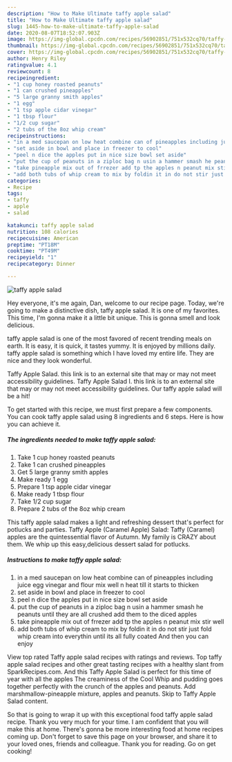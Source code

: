 ```yaml
---
description: "How to Make Ultimate taffy apple salad"
title: "How to Make Ultimate taffy apple salad"
slug: 1445-how-to-make-ultimate-taffy-apple-salad
date: 2020-08-07T18:52:07.903Z
image: https://img-global.cpcdn.com/recipes/56902851/751x532cq70/taffy-apple-salad-recipe-main-photo.jpg
thumbnail: https://img-global.cpcdn.com/recipes/56902851/751x532cq70/taffy-apple-salad-recipe-main-photo.jpg
cover: https://img-global.cpcdn.com/recipes/56902851/751x532cq70/taffy-apple-salad-recipe-main-photo.jpg
author: Henry Riley
ratingvalue: 4.1
reviewcount: 8
recipeingredient:
- "1 cup honey roasted peanuts"
- "1 can crushed pineapples"
- "5 large granny smith apples"
- "1 egg"
- "1 tsp apple cidar vinegar"
- "1 tbsp flour"
- "1/2 cup sugar"
- "2 tubs of the 8oz whip cream"
recipeinstructions:
- "in a med saucepan on low heat combine can of pineapples including juice egg vinegar and flour mix well n heat till it starts to thicken"
- "set aside in bowl and place in freezer to cool"
- "peel n dice the apples put in nice size bowl set aside"
- "put the cup of peanuts in a ziploc bag n usin a hammer smash he peanuts until they are all crushed add them to the diced apples"
- "take pineapple mix out of frrezer add tp the apples n peanut mix stir well"
- "add both tubs of whip cream to mix by foldin it in do not stir just fold whip cream into everythin until its all fully coated And then you can enjoy"
categories:
- Recipe
tags:
- taffy
- apple
- salad

katakunci: taffy apple salad 
nutrition: 108 calories
recipecuisine: American
preptime: "PT18M"
cooktime: "PT49M"
recipeyield: "1"
recipecategory: Dinner

---
```



![taffy apple salad](https://img-global.cpcdn.com/recipes/56902851/751x532cq70/taffy-apple-salad-recipe-main-photo.jpg)

Hey everyone, it's me again, Dan, welcome to our recipe page. Today, we're going to make a distinctive dish, taffy apple salad. It is one of my favorites. This time, I'm gonna make it a little bit unique. This is gonna smell and look delicious.

taffy apple salad is one of the most favored of recent trending meals on earth. It is easy, it is quick, it tastes yummy. It is enjoyed by millions daily. taffy apple salad is something which I have loved my entire life. They are nice and they look wonderful.

Taffy Apple Salad. this link is to an external site that may or may not meet accessibility guidelines. Taffy Apple Salad I. this link is to an external site that may or may not meet accessibility guidelines. Our taffy apple salad will be a hit!


To get started with this recipe, we must first prepare a few components. You can cook taffy apple salad using 8 ingredients and 6 steps. Here is how you can achieve it.

<!--inarticleads1-->

##### The ingredients needed to make taffy apple salad:

1. Take 1 cup honey roasted peanuts
1. Take 1 can crushed pineapples
1. Get 5 large granny smith apples
1. Make ready 1 egg
1. Prepare 1 tsp apple cidar vinegar
1. Make ready 1 tbsp flour
1. Take 1/2 cup sugar
1. Prepare 2 tubs of the 8oz whip cream


This taffy apple salad makes a light and refreshing dessert that&#39;s perfect for potlucks and parties. Taffy Apple (Caramel Apple) Salad: Taffy (Caramel) apples are the quintessential flavor of Autumn. My family is CRAZY about them. We whip up this easy,delicious dessert salad for potlucks. 

<!--inarticleads2-->

##### Instructions to make taffy apple salad:

1. in a med saucepan on low heat combine can of pineapples including juice egg vinegar and flour mix well n heat till it starts to thicken
1. set aside in bowl and place in freezer to cool
1. peel n dice the apples put in nice size bowl set aside
1. put the cup of peanuts in a ziploc bag n usin a hammer smash he peanuts until they are all crushed add them to the diced apples
1. take pineapple mix out of frrezer add tp the apples n peanut mix stir well
1. add both tubs of whip cream to mix by foldin it in do not stir just fold whip cream into everythin until its all fully coated And then you can enjoy


View top rated Taffy apple salad recipes with ratings and reviews. Top taffy apple salad recipes and other great tasting recipes with a healthy slant from SparkRecipes.com. And this Taffy Apple Salad is perfect for this time of year with all the apples The creaminess of the Cool Whip and pudding goes together perfectly with the crunch of the apples and peanuts. Add marshmallow-pineapple mixture, apples and peanuts. Skip to Taffy Apple Salad content. 

So that is going to wrap it up with this exceptional food taffy apple salad recipe. Thank you very much for your time. I am confident that you will make this at home. There's gonna be more interesting food at home recipes coming up. Don't forget to save this page on your browser, and share it to your loved ones, friends and colleague. Thank you for reading. Go on get cooking!
